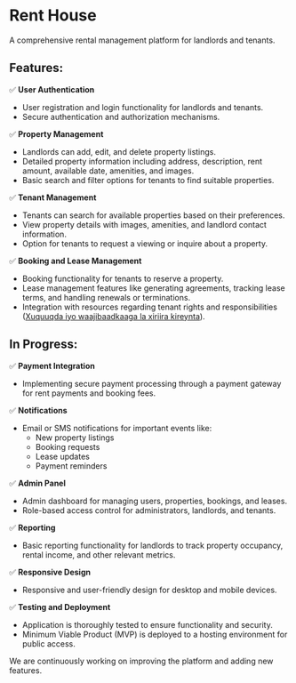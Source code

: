 # Rent House

A comprehensive rental management platform for landlords and tenants.

## Features:

✅ **User Authentication**

- User registration and login functionality for landlords and tenants.
- Secure authentication and authorization mechanisms.

✅ **Property Management**

- Landlords can add, edit, and delete property listings.
- Detailed property information including address, description, rent amount, available date, amenities, and images.
- Basic search and filter options for tenants to find suitable properties.

✅ **Tenant Management**

- Tenants can search for available properties based on their preferences.
- View property details with images, amenities, and landlord contact information.
- Option for tenants to request a viewing or inquire about a property.

✅ **Booking and Lease Management**

- Booking functionality for tenants to reserve a property.
- Lease management features like generating agreements, tracking lease terms, and handling renewals or terminations.
- Integration with resources regarding tenant rights and responsibilities ([Xuquuqda iyo waajibaadkaaga la xiriira kireynta](https://www.consumer.vic.gov.au/resources-and-tools/other-languages/somali/your-renting-rights)).

## In Progress:

✅ **Payment Integration**

- Implementing secure payment processing through a payment gateway for rent payments and booking fees.

✅ **Notifications**

- Email or SMS notifications for important events like:
  - New property listings
  - Booking requests
  - Lease updates
  - Payment reminders

✅ **Admin Panel**

- Admin dashboard for managing users, properties, bookings, and leases.
- Role-based access control for administrators, landlords, and tenants.

✅ **Reporting**

- Basic reporting functionality for landlords to track property occupancy, rental income, and other relevant metrics.

✅ **Responsive Design**

- Responsive and user-friendly design for desktop and mobile devices.

✅ **Testing and Deployment**

- Application is thoroughly tested to ensure functionality and security.
- Minimum Viable Product (MVP) is deployed to a hosting environment for public access.

We are continuously working on improving the platform and adding new features.
